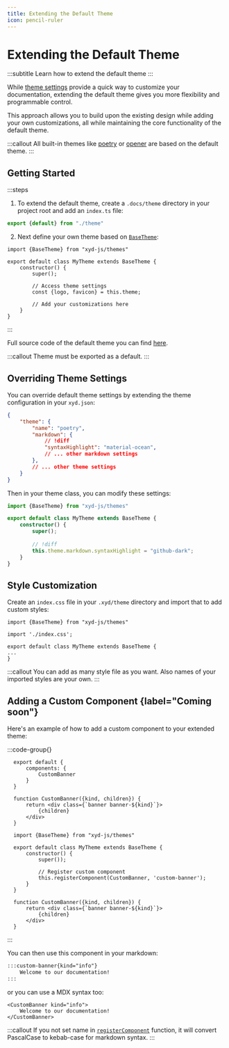 ```yaml
---
title: Extending the Default Theme
icon: pencil-ruler
---
```


# Extending the Default Theme
:::subtitle
Learn how to extend the default theme 
:::

While [theme settings](/docs/guides/theme-settings) provide a quick way to customize your documentation,
extending the default theme gives you more flexibility and programmable control. 
 
This approach allows you to build upon the existing design while adding your own customizations, all while maintaining the core functionality of the default theme.

:::callout
All built-in themes like [poetry](#) or [opener](#) are based on the default theme. 
:::

## Getting Started

:::steps
1. To extend the default theme, create a `.docs/theme` directory in your project root and add an `index.ts` file:
```ts
export {default} from "./theme"
```

2. Next define your own theme based on [`BaseTheme`](/docs/reference/source/BaseTheme):
```tsx
import {BaseTheme} from "xyd-js/themes"

export default class MyTheme extends BaseTheme {
    constructor() {
        super();
        
        // Access theme settings
        const {logo, favicon} = this.theme;
        
        // Add your customizations here
    }
}
```
:::

Full source code of the default theme you can find 
[here](https://github.com/livesession/xyd/blob/master/packages/xyd-themes/src/BaseTheme.tsx).

:::callout
Theme must be exported as a default.
:::

## Overriding Theme Settings

You can override default theme settings by extending the theme configuration in your `xyd.json`:

```json
{
    "theme": {
        "name": "poetry",
        "markdown": {
            // !diff 
            "syntaxHighlight": "material-ocean",
            // ... other markdown settings
        },
        // ... other theme settings
    }
}
```

Then in your theme class, you can modify these settings:

```ts
import {BaseTheme} from "xyd-js/themes"

export default class MyTheme extends BaseTheme {
    constructor() {
        super();
        
        // !diff 
        this.theme.markdown.syntaxHighlight = "github-dark";
    }
}
```

## Style Customization

Create an `index.css` file in your `.xyd/theme` directory and import that to add custom styles:

```tsx
import {BaseTheme} from "xyd-js/themes"

import './index.css';

export default class MyTheme extends BaseTheme {
...
}
```

:::callout
You can add as many style file as you want. Also names of your imported styles are your own.
:::
 
## Adding a Custom Component {label="Coming soon"}

Here's an example of how to add a custom component to your extended theme:

 :::code-group{}
  ```tsx Settings API
    export default {
        components: {
            CustomBanner
        }
    }
  
    function CustomBanner({kind, children}) {
        return <div class={`banner banner-${kind}`}>
            {children}
        </div>
    }
  ```

  ```tsx Theme API
    import {BaseTheme} from "xyd-js/themes"

    export default class MyTheme extends BaseTheme {
        constructor() {
            super());
            
            // Register custom component
            this.registerComponent(CustomBanner, 'custom-banner');
        }
    }

    function CustomBanner({kind, children}) {
        return <div class={`banner banner-${kind}`}>
            {children}
        </div>
    }
  ``` 
  :::


You can then use this component in your markdown:

```md
:::custom-banner{kind="info"}
    Welcome to our documentation!
:::
```

or you can use a MDX syntax too:

```mdx
<CustomBanner kind="info">
    Welcome to our documentation!
</CustomBanner>
```

:::callout
If you not set name in [`registerComponent`](/docs/reference/source/BaseTheme#registerComponent) function, it will 
convert PascalCase to kebab-case for markdown syntax.
:::